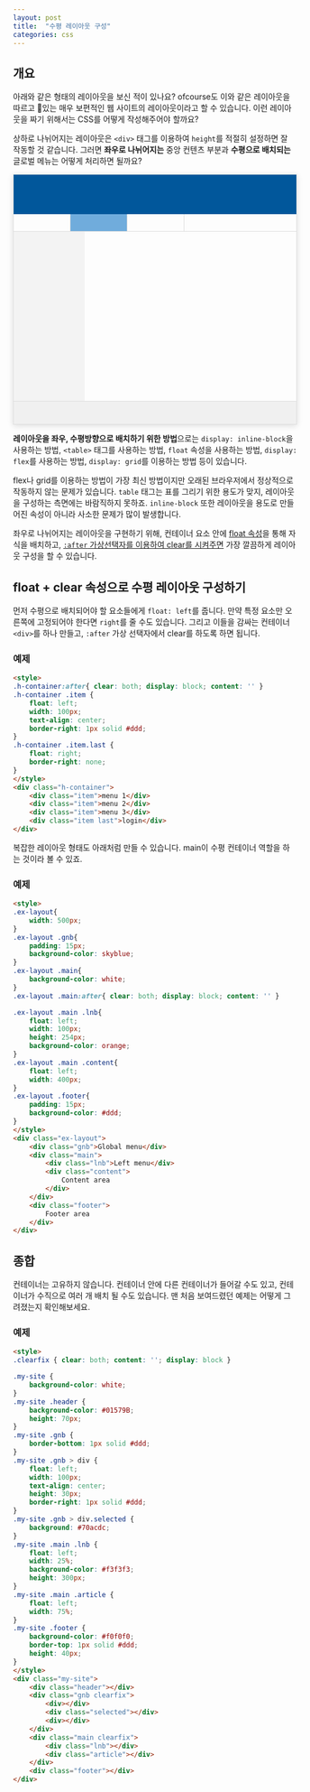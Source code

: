 ```yaml
---
layout: post
title:  "수평 레이아웃 구성"
categories: css
---
```


## 개요

아래와 같은 형태의 레이아웃을 보신 적이 있나요?
ofcourse도 이와 같은 레이아웃을 따르고 있는 매우 보편적인 웹 사이트의 레이아웃이라고 할 수 있습니다.
이런 레이아웃을 짜기 위해서는 CSS를 어떻게 작성해주어야 할까요?

상하로 나뉘어지는 레이아웃은 `<div>` 태그를 이용하여 `height`를 적절히 설정하면 잘 작동할 것 같습니다.
그러면 **좌우로 나뉘어지는** 중앙 컨텐츠 부분과 **수평으로 배치되는** 글로벌 메뉴는 어떻게 처리하면 될까요?


<div style="border: 1px solid #ddd; box-shadow: 0 2px 10px 0 #ddd">
	<div style="background-color: #01579B; height: 70px"></div>
	<div style="border-bottom: 1px solid #ddd; height: 30px">
		<div style="float: left; width: 100px; text-align: center; height: 30px; border-right: 1px solid #ddd"></div>
		<div style="float: left; width: 100px; text-align: center; height: 30px; border-right: 1px solid #ddd; background: #70acdc"></div>
		<div style="float: left; width: 100px; text-align: center; height: 30px; border-right: 1px solid #ddd"></div>
		<div style="clear: both"></div>
	</div>
	<div>
		<div style="float: left; width: 25%; background-color: #f3f3f3; height: 300px"></div>
		<div style="float: left; width: 75%;"></div>
		<div style="clear: both"></div>
	</div>
	<div style="background-color: #f0f0f0; border-top: 1px solid #ddd; height: 40px"></div>
</div>


**레이아웃을 좌우, 수평방향으로 배치하기 위한 방법**으로는 `display: inline-block`을 사용하는 방법, `<table>` 태그를 사용하는 방법,
`float` 속성을 사용하는 방법, `display: flex`를 사용하는 방법, `display: grid`를 이용하는 방법 등이 있습니다.

flex나 grid를 이용하는 방법이 가장 최신 방법이지만 오래된 브라우저에서 정상적으로 작동하지 않는 문제가 있습니다.
`table` 태그는 표를 그리기 위한 용도가 맞지, 레이아웃을 구성하는 측면에는 바람직하지 못하죠.
`inline-block` 또한 레이아웃을 용도로 만들어진 속성이 아니라 사소한 문제가 많이 발생합니다.

좌우로 나뉘어지는 레이아웃을 구현하기 위해, 컨테이너 요소 안에 [float 속성](./float-속성)을 통해 자식을 배치하고,
[`:after` 가상선택자를 이용하여 clear를 시켜주면](./clear-속성#after-가상선택자와-clear) 가장 깔끔하게 레이아웃 구성을 할 수 있습니다.

## float + clear 속성으로 수평 레이아웃 구성하기

먼저 수평으로 배치되어야 할 요소들에게 `float: left`를 줍니다. 만약 특정 요소만 오른쪽에 고정되어야 한다면 `right`를 줄 수도 있습니다.
그리고 이들을 감싸는 컨테이너 `<div>`를 하나 만들고, `:after` 가상 선택자에서 clear를 하도록 하면 됩니다.


### 예제
```html
<style>
.h-container:after{ clear: both; display: block; content: '' }
.h-container .item {
	float: left;
	width: 100px;
	text-align: center;
	border-right: 1px solid #ddd;
}
.h-container .item.last {
	float: right;
	border-right: none;
}
</style>
<div class="h-container">
	<div class="item">menu 1</div>
	<div class="item">menu 2</div>
	<div class="item">menu 3</div>
	<div class="item last">login</div>
</div>
```

복잡한 레이아웃 형태도 아래처럼 만들 수 있습니다.
main이 수평 컨테이너 역할을 하는 것이라 볼 수 있죠.

### 예제
```html
<style>
.ex-layout{
	width: 500px;
}
.ex-layout .gnb{
	padding: 15px;
	background-color: skyblue;
}
.ex-layout .main{
	background-color: white;
}
.ex-layout .main:after{ clear: both; display: block; content: '' }

.ex-layout .main .lnb{
	float: left;
	width: 100px;
	height: 254px;
	background-color: orange;
}
.ex-layout .main .content{
	float: left;
	width: 400px;
}
.ex-layout .footer{
	padding: 15px;
	background-color: #ddd;
}
</style>
<div class="ex-layout">
	<div class="gnb">Global menu</div>
	<div class="main">
		<div class="lnb">Left menu</div>
		<div class="content">
			Content area
		</div>
	</div>
	<div class="footer">
		Footer area
	</div>
</div>
```

## 종합

컨테이너는 고유하지 않습니다. 컨테이너 안에 다른 컨테이너가 들어갈 수도 있고, 컨테이너가 수직으로 여러 개 배치 될 수도 있습니다.
맨 처음 보여드렸던 예제는 어떻게 그려졌는지 확인해보세요.

### 예제
```html
<style>
.clearfix { clear: both; content: ''; display: block }

.my-site {
	background-color: white;
}
.my-site .header {
	background-color: #01579B;
	height: 70px;
}
.my-site .gnb {
	border-bottom: 1px solid #ddd;
}
.my-site .gnb > div {
	float: left;
	width: 100px;
	text-align: center;
	height: 30px; 
	border-right: 1px solid #ddd;
}
.my-site .gnb > div.selected {
	background: #70acdc;
}
.my-site .main .lnb {
	float: left;
	width: 25%;
	background-color: #f3f3f3;
	height: 300px;
}
.my-site .main .article {
	float: left;
	width: 75%;
}
.my-site .footer {
	background-color: #f0f0f0;
	border-top: 1px solid #ddd;
	height: 40px;
}
</style>
<div class="my-site">
	<div class="header"></div>
	<div class="gnb clearfix">
		<div></div>
		<div class="selected"></div>
		<div></div>
	</div>
	<div class="main clearfix">
		<div class="lnb"></div>
		<div class="article"></div>
	</div>
	<div class="footer"></div>
</div>
```
